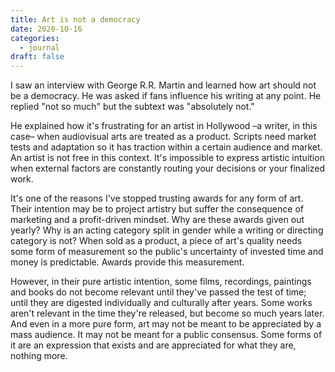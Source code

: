 ```yaml
---
title: Art is not a democracy
date: 2020-10-16
categories:
  - journal
draft: false
---
```


I saw an interview with George R.R. Martin and learned how art should not be a democracy. He was asked if fans influence his writing at any point.
He replied "not so much" but the subtext was "absolutely not."

He explained how it's frustrating for an artist in Hollywood –a writer, in this case– when audiovisual arts are treated as a product.
Scripts need market tests and adaptation so it has traction within a certain audience and market. An artist is not free in this context.
It's impossible to express artistic intuition when external factors are constantly routing your decisions or your finalized work.

It's one of the reasons I've stopped trusting awards for any form of art. Their intention may be to project artistry but suffer the consequence of marketing and a profit-driven mindset.
Why are these awards given out yearly? Why is an acting category split in gender while a writing or directing category is not? When sold as a product, a piece of art's quality needs some form of measurement so the public's uncertainty of invested time and money is predictable.
Awards provide this measurement.

However, in their pure artistic intention, some films, recordings, paintings and books do not become relevant until they've passed the test of time; until they are digested individually and culturally after years.
Some works aren't relevant in the time they're released, but become so much years later. And even in a more pure form, art may not be meant to be appreciated by a mass audience.
It may not be meant for a public consensus. Some forms of it are an expression that exists and are appreciated for what they are, nothing more.
